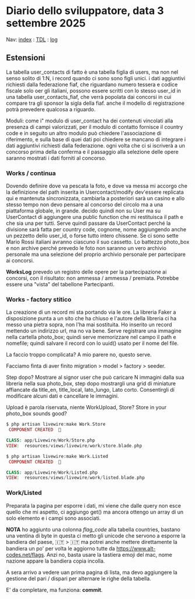 # Diario dello sviluppatore, data 3 settembre 2025

Nav: [index](../index.md) : [TDL](../TDL.md) : [log](../../storage/logs/laravel.log)

## Estensioni

La tabella user_contacts di fatto è una tabella figlia di users, ma non nel senso solito di 1:N,
i record quando ci sono sono figli unici. i dati aggiuntivi richiesti dalla federazione fiaf,
che riguardano numero tessera e codice fiscale solo oer gli italiani, possono essere scritti con
lo stesso user_id in una tabella user_contacts_fiaf, che verrà popolata dai concorsi
in cui compare tra gli sponsor la sigla della fiaf. anche il modello di registrazione potrà
prevedere qualcosa a riguardo.

Moduli: come i" modulo di user_contact ha dei contenuti vincolati alla presenza di campi valorizzati,
per il modulo di contatto fornisce il country code e in seguito un altro modulo può chiedere
l'associazione di riferimento, e sulla base di quei dati poi chiedere se mancano di integrare i dati
aggiuntivi richiesti dalla federazione. ogni volta che ci si iscriverà a un concorso
prima della conferma e il passaggio alla selezione delle opere saranno mostrati i dati forniti al concorso.

### Works / continua

Dovendo definire dove va pescata la foto, e dove va messa mi accorgo
che la definizione del path inserita in Usercontact/modify dev'essere
replicata qui e mantenuta sincronizzata, cambiarla a posteriori sarà un casino
e allo stesso tempo non devo pensare al concorso del circolo ma a una piattaforma
globale, in grande. decido quindi non su User ma su UserContact
di aggiungere una public function che mi restituisca il path e che sia una per tutti.
Serve quindi passare da UserContact perché la divisione sarà fatta
per country code, cognome, nome aggiungendo anche un pezzetto dello user_id,
o forse tutto intero chissene. Se ci sono sette Mario Rossi italiani avranno ciascuno il
suo cassetto. Lo battezzo photo_box e non archive perché prevedo le foto non saranno un
vero archivio personale ma una selezione del proprio archivio personale per partecipare
ai concorsi.

**WorksLog** prevedo un registro delle opere per la partecipazione ai concorsi,
con il risultato: non ammessa / ammessa / premiata. Potrebbe essere una "vista"
del tabellone Partecipanti.

### Works - factory stitico

La creazione di un record mi sta portando via le ore. La libreria
Faker a disposizione punta a un sito che ha chiuso e l'autore della
libreria ci ha messo una pietra sopra, non l'ha mai sostituita.
Ho inserito un record mettendo un indirizzo url, ma no va bene.
Serve registrare una immagine nella cartella photo_box;
quindi serve memorizzare nel campo il path e nomefile;
quindi salvare il record con lo uuid() usato per il nome del file.

La faccio troppo complicata? A mio parere no, questo serve.

Facciamo finta di aver finito migration > model > factory > seeder.

Step dopo? Mostrare al signor user che può caricare N immagini dalla sua libreria nella sua photo_box, step dopo mostrargli una grid di miniature
affiancate da title_en, title_local, lato_lungo, Lato corto.
Consentirgli di modificare alcuni dati e cancellare le immagini.

Upload è parola riservata, niente WorkUpload, Store? Store in your
photo_box sounds good?

```php
$ php artisan livewire:make Work.Store
 COMPONENT CREATED  🤙

CLASS: app/Livewire/Work/Store.php
VIEW:  resources/views/livewire/work/store.blade.php

$ php artisan livewire:make Work.Listed
 COMPONENT CREATED  🤙

CLASS: app/Livewire/Work/Listed.php
VIEW:  resources/views/livewire/work/listed.blade.php
```

### Work/Listed

Preparata la pagina per esporre i dati, mi viene che dalle query non esce
quello che mi aspetto, ci aggiungo get() ma ancora ottengo
un array di un solo elemento e i campi sono associati.

**NOTA** ho aggiunto una colonna *flag_code* alla tabella countries,
bastano una ventina di byte in questa ci metto gli unicode che servono a esporre la bandiera del paese,
&#127470;&#127481; > 🇮🇹 ma potrei anche mettere direttamente la bandiera
un po' per volta le aggiorno tutte da <https://www.alt-codes.net/flags>.
Anzi no, basta usare la tastiera emoji del mac, nome nazione appare la bandiera copia incolla.

A sera arrivo a vedere uan prima pagina di lista, ma devo
aggiungere la gestione del pari / dispari per alternare le righe della
tabella. 

E' da completare, ma funziona: **commit**.
